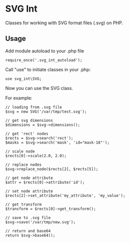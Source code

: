 # SVG Int

Classes for working with SVG format files (.svg) on PHP.

Usage
-

Add module autoload to your .php file

    require_once('.svg_int_autoload');

Call "use" to initiate classes in your .php:

    use svg_int\SVG;

Now you can use the SVG class.

For example:

    // loading from .svg file
    $svg = new SVG('/var/tmp/test.svg');

    // get svg dimensions
    $dimensions = $svg->dimensions();

    // get 'rect' nodes
    $rects = $svg->search('rect');
    $masks = $svg->search('mask', 'id="mask-18"');

    // scale node
    $rects[0]->scale(2.0, 2.0);

    // replace nodes
    $svg->replace_node($rects[2], $rects[5]);

    // get node attribute
    $attr = $rects[0]->attribute('id');

    // set node attribute
    $rects[2]->set_attribute('my_attribute', 'my_value');

    // get transform
    $transform = $rects[0]->get_transform();

    // save to .svg file
    $svg->save('/var/tmp/new.svg');

    // return and base64
    return $svg->base64();
